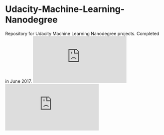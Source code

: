 # Udacity-Machine-Learning-Nanodegree
Repository for Udacity Machine Learning Nanodegree projects. Completed in June 2017. 
![alt text](https://github.com/kwahid/Udacity-Machine-Learning-Nanodegree/blob/master/MachineLearningNanoDegreeCertificate.pdf)
![alt text](https://github.com/kwahid/Udacity-Machine-Learning-Nanodegree/blob/master/MachineLearningNanoDegreeCertificate.pdf)
